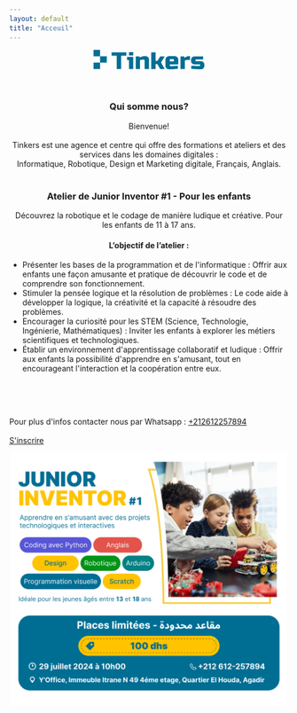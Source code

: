 ```yaml
---
layout: default
title: "Acceuil"
---
```


<p align="center">
  <img width="200"   src="assets/img/tinkers-logo.png"  />
</p>
 
<p align="center">
<br>
</p>

<h3 align="center">
Qui somme nous?
</h3>

<p align="center"> 
Bienvenue!<br><br>
Tinkers est une agence et centre qui offre des formations et ateliers et des services dans les domaines digitales :<br> Informatique, Robotique, Design et Marketing digitale, Français, Anglais.
<br><br>
</p>

<h3 align="center">
Atelier de Junior Inventor #1 - Pour les enfants
</h3>



<p align="center">
Découvrez la robotique et le codage de manière ludique et créative. Pour les enfants de 11 à 17 ans.


<h4 align="center">
L’objectif de l’atelier :
</h4>
<p>
<ul>
<li>
Présenter les bases de la programmation et de l'informatique : Offrir aux enfants une façon amusante et pratique de découvrir le code et de comprendre son fonctionnement.
</li>
<li>
 Stimuler la pensée logique et la résolution de problèmes : Le code aide à développer la logique, la créativité et la capacité à résoudre des problèmes.
</li>
<li>
 Encourager la curiosité pour les STEM (Science, Technologie, Ingénierie, Mathématiques) : Inviter les enfants à explorer les métiers scientifiques et technologiques.

</li>
<li>
 Établir un environnement d'apprentissage collaboratif et ludique : Offrir aux enfants la possibilité d'apprendre en s'amusant, tout en encourageant l'interaction et la coopération entre eux.

</li>

</ul>
 
 <br><br><br> 
</p>



Pour plus d'infos contacter nous par Whatsapp : <a target="_blank" href="https://wa.me/+212612257894">+212612257894</a>
<br><br>
<a class="button-5" target="_blank" href="https://docs.google.com/forms/d/e/1FAIpQLScDHTBjlK-vS47PIAqmvuT1oUga8dujyQFChl_q3ukESLDBPQ/viewform">S'inscrire</a>

</p>

<p align="center"> 
 <img width="500"   src="assets/img/poster.png"  />
 <br>
</p>

